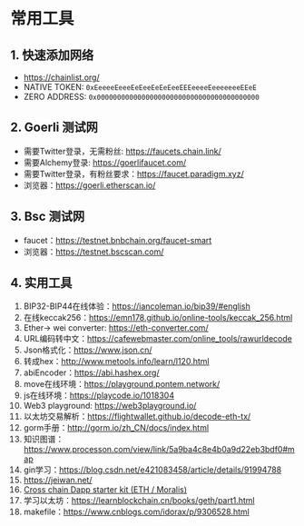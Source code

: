 # 常用工具
## 1. 快速添加网络

- https://chainlist.org/
- NATIVE TOKEN:   `0xEeeeeEeeeEeEeeEeEeEeeEEEeeeeEeeeeeeeEEeE`
- ZERO ADDRESS: `0x0000000000000000000000000000000000000000`



## 2. Goerli 测试网

- 需要Twitter登录，无需粉丝: https://faucets.chain.link/
- 需要Alchemy登录: https://goerlifaucet.com/
- 需要Twitter登录，有粉丝要求：https://faucet.paradigm.xyz/
- 浏览器：https://goerli.etherscan.io/



## 3. Bsc 测试网

- faucet：https://testnet.bnbchain.org/faucet-smart
- 浏览器：https://testnet.bscscan.com/



## 4. 实用工具

1. BIP32-BIP44在线体验：https://iancoleman.io/bip39/#english
2. 在线keccak256：https://emn178.github.io/online-tools/keccak_256.html
3. Ether-> wei converter: https://eth-converter.com/
4. URL编码转中文：https://cafewebmaster.com/online_tools/rawurldecode
5. Json格式化：https://www.json.cn/
6. 转成hex：http://www.metools.info/learn/l120.html
7. abiEncoder：https://abi.hashex.org/
8. move在线环境：https://playground.pontem.network/
9. js在线环境：https://playcode.io/1018304
10. Web3 playground: https://web3playground.io/
11. 以太坊交易解析：https://flightwallet.github.io/decode-eth-tx/
12. gorm手册：http://gorm.io/zh_CN/docs/index.html
13. 知识图谱：https://www.processon.com/view/link/5a9ba4c8e4b0a9d22eb3bdf0#map
14. gin学习：https://blog.csdn.net/e421083458/article/details/91994788
15. https://jeiwan.net/
16. [Cross chain Dapp starter kit (ETH / Moralis)](https://reactjsexample.com/cross-chain-dapp-starter-kit-eth-moralis/)
17. 学习以太坊：https://learnblockchain.cn/books/geth/part1.html
18. makefile：https://www.cnblogs.com/idorax/p/9306528.html
